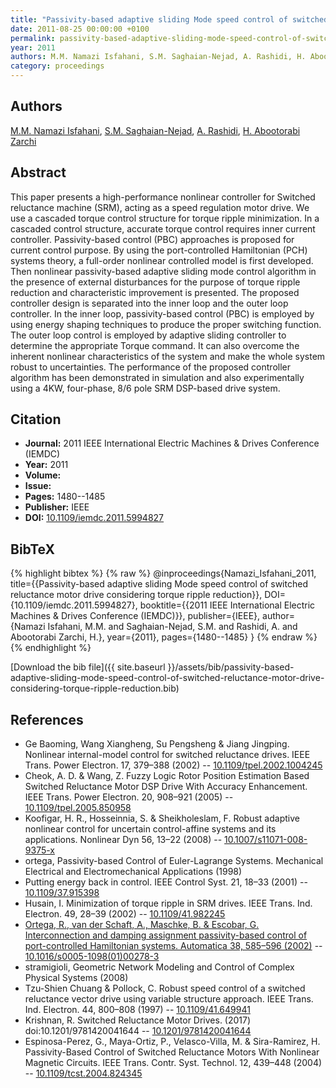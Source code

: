 ```yaml
---
title: "Passivity-based adaptive sliding Mode speed control of switched reluctance motor drive considering torque ripple reduction"
date: 2011-08-25 00:00:00 +0100
permalink: passivity-based-adaptive-sliding-mode-speed-control-of-switched-reluctance-motor-drive-considering-torque-ripple-reduction
year: 2011
authors: M.M. Namazi Isfahani, S.M. Saghaian-Nejad, A. Rashidi, H. Abootorabi Zarchi
category: proceedings
---
```

 
## Authors
[M.M. Namazi Isfahani](authors/m-m-namazi-isfahani), [S.M. Saghaian-Nejad](authors/s-m-saghaian-nejad), [A. Rashidi](authors/a-rashidi), [H. Abootorabi Zarchi](authors/h-abootorabi-zarchi)
 
## Abstract
This paper presents a high-performance nonlinear controller for Switched reluctance machine (SRM), acting as a speed regulation motor drive. We use a cascaded torque control structure for torque ripple minimization. In a cascaded control structure, accurate torque control requires inner current controller. Passivity-based control (PBC) approaches is proposed for current control purpose. By using the port-controlled Hamiltonian (PCH) systems theory, a full-order nonlinear controlled model is first developed. Then nonlinear passivity-based adaptive sliding mode control algorithm in the presence of external disturbances for the purpose of torque ripple reduction and characteristic improvement is presented. The proposed controller design is separated into the inner loop and the outer loop controller. In the inner loop, passivity-based control (PBC) is employed by using energy shaping techniques to produce the proper switching function. The outer loop control is employed by adaptive sliding controller to determine the appropriate Torque command. It can also overcome the inherent nonlinear characteristics of the system and make the whole system robust to uncertainties. The performance of the proposed controller algorithm has been demonstrated in simulation and also experimentally using a 4KW, four-phase, 8/6 pole SRM DSP-based drive system.
 
## Citation
- **Journal:** 2011 IEEE International Electric Machines &amp; Drives Conference (IEMDC)
- **Year:** 2011
- **Volume:** 
- **Issue:** 
- **Pages:** 1480--1485
- **Publisher:** IEEE
- **DOI:** [10.1109/iemdc.2011.5994827](https://doi.org/10.1109/iemdc.2011.5994827)
 
## BibTeX
{% highlight bibtex %}
{% raw %}
@inproceedings{Namazi_Isfahani_2011,
  title={{Passivity-based adaptive sliding Mode speed control of switched reluctance motor drive considering torque ripple reduction}},
  DOI={10.1109/iemdc.2011.5994827},
  booktitle={{2011 IEEE International Electric Machines &amp; Drives Conference (IEMDC)}},
  publisher={IEEE},
  author={Namazi Isfahani, M.M. and Saghaian-Nejad, S.M. and Rashidi, A. and Abootorabi Zarchi, H.},
  year={2011},
  pages={1480--1485}
}
{% endraw %}
{% endhighlight %}
 
[Download the bib file]({{ site.baseurl }}/assets/bib/passivity-based-adaptive-sliding-mode-speed-control-of-switched-reluctance-motor-drive-considering-torque-ripple-reduction.bib)
 
## References
- Ge Baoming, Wang Xiangheng, Su Pengsheng & Jiang Jingping. Nonlinear internal-model control for switched reluctance drives. IEEE Trans. Power Electron. 17, 379–388 (2002) -- [10.1109/tpel.2002.1004245](https://doi.org/10.1109/tpel.2002.1004245)
- Cheok, A. D. & Wang, Z. Fuzzy Logic Rotor Position Estimation Based Switched Reluctance Motor DSP Drive With Accuracy Enhancement. IEEE Trans. Power Electron. 20, 908–921 (2005) -- [10.1109/tpel.2005.850958](https://doi.org/10.1109/tpel.2005.850958)
- Koofigar, H. R., Hosseinnia, S. & Sheikholeslam, F. Robust adaptive nonlinear control for uncertain control-affine systems and its applications. Nonlinear Dyn 56, 13–22 (2008) -- [10.1007/s11071-008-9375-x](https://doi.org/10.1007/s11071-008-9375-x)
- ortega, Passivity-based Control of Euler-Lagrange Systems. Mechanical Electrical and Electromechanical Applications (1998)
- Putting energy back in control. IEEE Control Syst. 21, 18–33 (2001) -- [10.1109/37.915398](https://doi.org/10.1109/37.915398)
- Husain, I. Minimization of torque ripple in SRM drives. IEEE Trans. Ind. Electron. 49, 28–39 (2002) -- [10.1109/41.982245](https://doi.org/10.1109/41.982245)
- [Ortega, R., van der Schaft, A., Maschke, B. & Escobar, G. Interconnection and damping assignment passivity-based control of port-controlled Hamiltonian systems. Automatica 38, 585–596 (2002)](interconnection-and-damping-assignment-passivity-based-control-of-port-controlled-hamiltonian-systems) -- [10.1016/s0005-1098(01)00278-3](https://doi.org/10.1016/s0005-1098(01)00278-3)
- stramigioli, Geometric Network Modeling and Control of Complex Physical Systems (2008)
- Tzu-Shien Chuang & Pollock, C. Robust speed control of a switched reluctance vector drive using variable structure approach. IEEE Trans. Ind. Electron. 44, 800–808 (1997) -- [10.1109/41.649941](https://doi.org/10.1109/41.649941)
- Krishnan, R. Switched Reluctance Motor Drives. (2017) doi:10.1201/9781420041644 -- [10.1201/9781420041644](https://doi.org/10.1201/9781420041644)
- Espinosa-Perez, G., Maya-Ortiz, P., Velasco-Villa, M. & Sira-Ramirez, H. Passivity-Based Control of Switched Reluctance Motors With Nonlinear Magnetic Circuits. IEEE Trans. Contr. Syst. Technol. 12, 439–448 (2004) -- [10.1109/tcst.2004.824345](https://doi.org/10.1109/tcst.2004.824345)

